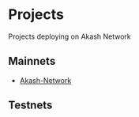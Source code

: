 # Projects
Projects deploying on Akash Network
## Mainnets
- [Akash-Network](/CosmosSDK/Mainnets/Akash-Network)

## Testnets


